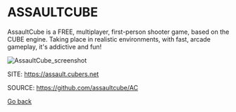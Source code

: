 # ASSAULTCUBE

 AssaultCube is a FREE, multiplayer, first-person shooter game,
 based on the CUBE engine. Taking place in realistic environments,
 with fast, arcade gameplay, it's addictive and fun!
 
 ![AssaultCube_screenshot](https://user-images.githubusercontent.com/88724353/236651952-c006564b-236e-4c8c-b886-e1fc9eeb3627.png)
 
 SITE: https://assault.cubers.net

 SOURCE: https://github.com/assaultcube/AC

 [Go back](https://portable-linux-apps.github.io/apps.html)
